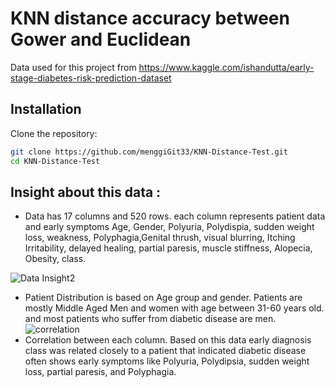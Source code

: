 # KNN distance accuracy between Gower and Euclidean
Data used for this project from  https://www.kaggle.com/ishandutta/early-stage-diabetes-risk-prediction-dataset
## Installation

Clone the repository:
   ```bash
   git clone https://github.com/menggiGit33/KNN-Distance-Test.git
   cd KNN-Distance-Test
   ```
## Insight about this data : 
- Data has 17 columns and 520 rows. each column represents patient data and early symptoms Age, Gender, Polyuria, Polydispia, sudden weight loss, weakness, Polyphagia,Genital thrush, visual blurring, Itching	Irritability, delayed healing, partial paresis, muscle stiffness, Alopecia, Obesity, class.
  
 ![Data Insight2](https://github.com/user-attachments/assets/922b88e6-bb1e-418d-a6b0-253ab0d5cc21)
- Patient Distribution is based on Age group and gender. Patients are mostly Middle Aged Men and women with age between 31-60 years old. and most patients who suffer from diabetic disease are men.
![correlation](https://github.com/user-attachments/assets/d8704fb7-8e45-4606-8b43-e39d174c43e3)
- Correlation between each column. Based on this data early diagnosis class was related closely to a patient that indicated diabetic disease often shows early symptoms like Polyuria, Polydipsia, sudden weight loss, partial paresis, and Polyphagia.
